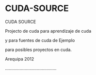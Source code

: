 CUDA-SOURCE
===========

CUDA SOURCE

Projecto de cuda para aprendizaje de cuda 

y para fuentes de cuda de Ejemplo 

para posibles proyectos en cuda.

Arequipa 2012

..........................................
